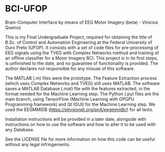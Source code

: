 # BCI-UFOP
Brain-Computer Interface by means of EEG Motor Imagery (beta) - Vinicius Queiroz

This is my Final Undergraduate Project, required for obtaining the title of B.Sc. of Control and Automation Engineering at the Federal University of Ouro Preto (UFOP). It consists with a set of code files for pre-processing of EEG signals using the TVEG with Complex Networks method and training of an offline classifier for a Motor Imagery BCI.
This project is in its first steps, is unfinished to the date, and no guarantee of functionality is provided. The author declares not responsible for any misuse of this software.

The MATLAB (.m) files were the prototype. The Feature Extraction process (which uses Complex Networks and TVEG) still uses MATLAB. The software saves a MATLAB Database (.mat) file with the features extracted, in the format needed for the Machine Learning step.
The Python (.py) files are the main branch, using TensorFlow (Machine Learning with GPGPU Programming framework) and Qt (GUI) for the Machine Learning step.
We used the EEGMMIDB (https://physionet.org/pn4/eegmmidb/) for all tests.

Installation instructions will be provided in a later date, alongside with instructions on how to use the software and how to alter it to be used with any Database.

See the LICENSE file for more information on how this code can be useful without any legal infringements.
